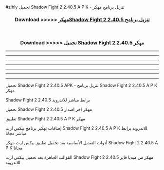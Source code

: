 #zlhly تحميل Shadow Fight 2 2.40.5 A P K - تنزيل برنامج مهكر



<div align="center">
<h3>Download >>>>> <a href="https://runaway1.web.app/?sq=Shadow Fight 2 2.40.5">مهكرShadow Fight 2 2.40.5 تنزيل برنامج</a></h3><br>

<h3>Download >>>>> <a href="https://runaway1.web.app/?sq=Shadow Fight 2 2.40.5">تحميل Shadow Fight 2 2.40.5 مهكر</a></h3>
</div>


----------------------------------------------------------

----------------------------------------------------------

----------------------------------------------------------

----------------------------------------------------------

----------------------------------------------------------

----------------------------------------------------------

----------------------------------------------------------

تحميل Shadow Fight 2 2.40.5 APK - تنزيل برنامج Shadow Fight 2 2.40.5 A P K مهكر

Shadow Fight 2 2.40.5 برابط مباشر للاندرويد

تحميل Shadow Fight 2 2.40.5 مهكر اخر اصدار

تطبيق Shadow Fight 2 2.40.5 A P K مهكر

إضافات تهكير برنامج بيكس ارت Shadow Fight 2 2.40.5 A P K للاندرويد برابط مباشر مجانا

أدوات التعديل الأساسية بعد تحميل تطبيق بيكس ارت مهكر Shadow Fight 2 2.40.5 A P K مجانا

القوالب الجاهزة بعد تحميل بيكس ارت Shadow Fight 2 2.40.5 مهكر من ميديا فاير للاندرويد


